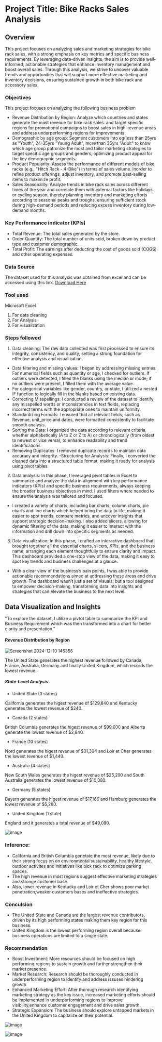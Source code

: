 # Project Title: Bike Racks Sales Analysis 

## Overview

This project focuses on analyzing sales and marketing strategies for bike rack sales, with a strong emphasis on key metrics and specific business requirements. By leveraging data-driven insights, the aim is to provide well-informed, actionable strategies that enhance inventory management and boost overall sales. Through this analysis, we strive to uncover valuable trends and opportunities that will support more effective marketing and inventory decisions, ensuring sustained growth in both bike rack and accessory sales.

### Objectives 

This project focuses on analyzing the following business problem 

- Revenue Distribution by Region: Analyze which countries and states generate the most revenue for bike rack sales.
and target specific regions for promotional campaigns to boost sales in high-revenue areas and address underperforming regions for improvements.
- Demographic by age group: Segment customers into eg(less than 25yrs as "Youth", 24-35yrs "Young Adult", more than 35yrs "Adult" to know which age group patronize the most and tailor marketing strategies to target specific age groups and genders, optimizing product appeal for the key demographic segments.
- Product Popularity: Assess the performance of different models of bike racks (e.g., "Hitch Rack - 4-Bike") in terms of sales volume. Inorder to refine product offerings, adjust inventory, and promote best-selling items to maximize profit.
- Sales Seasonality: Analyze trends in bike rack sales across different times of the year and correlate them with external factors like holidays or cycling season, thereby planning inventory and marketing efforts according to seasonal peaks and troughs, ensuring sufficient stock during high-demand periods and reducing excess inventory during low-demand months.

### Key Performance indicator (KPIs)

- Total Revenue: The total sales generated by the store.
- Order Quantity: The total number of units sold, broken down by product type and customer demographic.
- Total Profit: The earnings after deducting the cost of goods sold (COGS) and other operating expenses.

### Data Source
The dataset used for this analysis was obtained from excel and can be accessed using this link. [Download Here](https://www.microsoft.com)

### Tool used 
Microsoft Excel 
 1. For data cleaning
 2. For Analysis
 3. For visualization

### Steps followed 
 1. Data cleaning: The raw data collected was first processed to ensure its integrity, consistency, and quality, setting a strong foundation for effective analysis and visualization.
- Data filtering and missing values: I began by addressing missing entries. For numerical fields such as quantity or age, I checked for outliers. If outliers were detected, I filled the blanks using the median or mode; if no outliers were present, I filled them with the average value.
- For categorical variables like gender, country, or state, I utilized a nested IF function to logically fill in the blanks based on existing data.
- Correcting Misspellings: I conducted a review of the dataset to identify any misspelled words or inconsistencies in text fields, replacing incorrect terms with the appropriate ones to maintain uniformity.
- Standardizing Formats: I ensured that all relevant fields, such as Revenue, unit_price and dates, were formatted consistently to facilitate smooth analysis.
- Sorting the Data: I organized the data according to relevant criteria, whether alphabetically (A to Z or Z to A) or chronologically (from oldest to newest or vice versa), to enhance readability and trend identifications.
- Removing Duplicates: I removed duplicate records to maintain data accuracy and integrity.
-Structuring for Analysis: Finally, I converted the cleaned data into a structured table format, making it ready for analysis using pivot tables.
2. Data analysis: In this phase, I leveraged pivot tables in Excel to summarize and analyze the data in alignment with key performance indicators (KPIs) and specific business requirements, always keeping the broader business objectives in mind. I used filters where needed to ensure the analysis was tailored and focused.
- I created a variety of charts, including bar charts, column charts, pie charts and line charts which helped bring the data to life, making it easier to spot trends, compare metrics, and uncover insights that support strategic decision-making. I also added slicers, allowing for dynamic filtering of the data, making it easier to interact with the information and drill down into specific segments as needed.
3. Data visualization: In this phase, I crafted an interactive dashboard that brought together all the essential charts, slicers, KPIs, and the business name, arranging each element thoughtfully to ensure clarity and impact. This dashboard provided a one-stop view of the data, making it easy to spot key trends and business challenges at a glance.
- With a clear view of the business’s pain points, I was able to provide actionable recommendations aimed at addressing these areas and drive growth. The dashboard wasn’t just a set of visuals; but a tool designed to empower decision-making, transforming data into insights and strategies that can elevate the business to the next level.

## Data Visualization and Insights
"To explore the dataset, I utilize a pivtot table to summarize the KPI and Business Requirement which was then transformed into a chart for better clarity and presentation."

#### Revenue Distribution by Region

![Screenshot 2024-12-10 145356](https://github.com/user-attachments/assets/42efb3af-d6d1-4fca-9186-da46741b7589)


The United State generates the highest revenue followed by Canada, France, Australia, Germany and finally United Kingdom, which records the lowest revenue. 

##### State-Level Analysis

- United State (3 states)

California generates the higest revenue of $129,840 and Kentucky generates the lowest revenue of $240.

- Canada (2 states)

British Columbia generates the higest revenue of $99,000 and Alberta generate the lowest revenue of $2,640.

- France (10 states)

Nord generates the higest revenue of $31,304 and Loir et Cher generates the lowest revenue of $1,440.

- Australia (4 states)

New South Wales generates the higest revenue of $25,200 and South Australia generates the lowest revenue of $10,080.

- Germany (5 states)

Bayern generates the higest revenue of $17,166 and Hamburg generates the lowest revenue of $5,280.

- United Kingdom (1 state)

England and it generates a total revenue of $49,080.


![image](https://github.com/user-attachments/assets/889f4c82-7998-4b94-bf59-ba67572c624e)

### Inference:

- California and British Columbia genetate the most revenue, likely due to their strong focus on on environmental sustainability, healthy lifestyle, outdoor activites and initiatives like bick rack to optimize parking spaces.
- The high revenue in most regions suggest effective marketing strategies and stronge customer base.
- Also, lower revenue in Kentucky and Loir et Cher shows poor market penetration,weaker customers bases and ineffective strategies.

### Conculsion

- The United State and Canada are the largest revenue contributors, driven by its high performing states making them key region for this business.
- United Kingdom is the lowest performing region overall because business operations are limited to a single state.

### Recommendation

- Boost Investment: More resources should be focused on high performing regions to sustain growth and further strengthen their market presence.
- Market Research: Research should be thoroughly conducted in underperforming region  to identify and address issuses hindering growth.
- Enhanced Marketing Effort: After thorough research identifying marketing strategy as the key issue, increased marketing efforts should be implemented in underperforming regions to improve visibility,enhance customer engagement and drive sales growth. 
- Strategic Expansion: The business should explore untapped markets in the United Kingdom to capitalize on their potential. 



![image](https://github.com/user-attachments/assets/f924b98b-2c7c-4264-8b26-4d86867fad1b)

![image](https://github.com/user-attachments/assets/c8128e08-285e-4933-acfd-9c5612026014)







